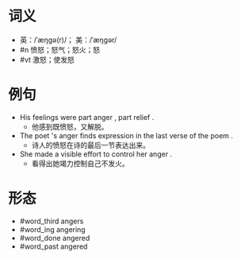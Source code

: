 # 词义
- 英：/ˈæŋɡə(r)/； 美：/ˈæŋɡər/
- #n 愤怒；怒气；怒火；怒
- #vt 激怒；使发怒
# 例句
- His feelings were part anger , part relief .
	- 他感到既愤怒，又解脱。
- The poet 's anger finds expression in the last verse of the poem .
	- 诗人的愤怒在诗的最后一节表达出来。
- She made a visible effort to control her anger .
	- 看得出她竭力控制自己不发火。
# 形态
- #word_third angers
- #word_ing angering
- #word_done angered
- #word_past angered
